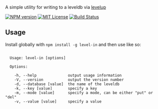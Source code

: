 A simple utility for writing to a leveldb via [levelup](https://github.com/Level/levelup)

[![NPM version][npm-version-image]][npm-url] [![MIT License][license-image]][license-url] [![Build Status][travis-image]][travis-url]

## Usage

Install globally with `npm install -g level-in` and then use like so:


```

  Usage: level-in [options]

  Options:

    -h, --help              output usage information
    -V, --version           output the version number
    -d, --database [value]  the name of the leveldb
    -k, --key [value]       specify a key
    -m, --mode [value]      specify a mode, can be either "put" or "del"
    -v, --value [value]     specify a value

```


[license-image]: http://img.shields.io/badge/license-MIT-blue.svg?style=flat
[license-url]: LICENSE

[npm-url]: https://npmjs.org/package/level-in
[npm-version-image]: http://img.shields.io/npm/v/level-in.svg?style=flat
[npm-downloads-image]: http://img.shields.io/npm/dm/level-in.svg?style=flat

[travis-url]: http://travis-ci.org/fergiemcdowall/level-in
[travis-image]: http://img.shields.io/travis/fergiemcdowall/level-in.svg?style=flat